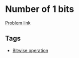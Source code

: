 # Number of 1 bits

[Problem link](https://leetcode.com/problems/number-of-1-bits)

## Tags

* [Bitwise operation](/README.md#Bitwise_operation)
